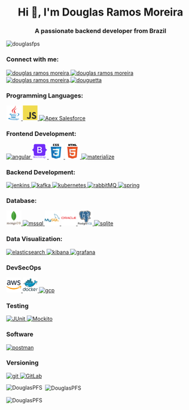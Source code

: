 <h1 align="center">Hi 👋, I'm Douglas Ramos Moreira</h1>
<h3 align="center">A passionate backend developer from Brazil</h3>

<p align="left"> 
  <img src="https://komarev.com/ghpvc/?username=douglasfps&label=Profile%20views&color=0e75b6&style=flat" alt="douglasfps" /> 
</p>

<h3 align="left">Connect with me:</h3>

<p align="left">
   <a href="https://whatsa.me/5511970931481" target="_blank" rel="noreferrer"> 
    <img align="center" src="https://cdn.worldvectorlogo.com/logos/whatsapp-8.svg" alt="douglas ramos moreira" height="30" width="40" 
   </a>
   <a href="https://br.linkedin.com/in/douglasramosmoreira" target="blank">
     <img align="center" src="https://raw.githubusercontent.com/rahuldkjain/github-profile-readme-generator/master/src/images/icons/Social/linked-in-alt.svg" alt="douglas ramos moreira" height="30" width="40" />
   </a>
   <a href="https://www.facebook.com/douglas.ramosmoreira" target="blank">
     <img align="center" src="https://raw.githubusercontent.com/rahuldkjain/github-profile-readme-generator/master/src/images/icons/Social/facebook.svg" alt="douglas ramos moreira" height="30" width="40" />
   </a>
   <a href="https://instagram.com/douguetta" target="blank">
     <img align="center" src="https://raw.githubusercontent.com/rahuldkjain/github-profile-readme-generator/master/src/images/icons/Social/instagram.svg" alt="douguetta" height="30" width="40" />
   </a>
</p>

<h3 align="left">Programming Languages:</h3>
<p align="left"> 
  <a href="https://www.java.com" target="_blank" rel="noreferrer"> 
    <img src="https://raw.githubusercontent.com/devicons/devicon/master/icons/java/java-original.svg" alt="java" width="40" height="40"/> 
  </a> 
  <a href="https://developer.mozilla.org/en-US/docs/Web/JavaScript" target="_blank" rel="noreferrer"> 
    <img src="https://raw.githubusercontent.com/devicons/devicon/master/icons/javascript/javascript-original.svg" alt="javascript" width="40" height="40"/> 
  </a> 
  <a href="https://developer.salesforce.com/docs/atlas.en-us.apexcode.meta/apexcode/" target="_blank" rel="noreferrer"> 
    <img src="https://upload.wikimedia.org/wikipedia/commons/f/f9/Salesforce.com_logo.svg" alt="Apex Salesforce" width="40" height="40"/> 
  </a>
</p> 

<h3 align="left">Frontend Development:</h3>
<p align="left"> 
  <a href="https://angular.io" target="_blank" rel="noreferrer"> 
    <img src="https://angular.io/assets/images/logos/angular/angular.svg" alt="angular" width="40" height="40"/> 
  </a> 
  <a href="https://getbootstrap.com" target="_blank" rel="noreferrer"> 
    <img src="https://raw.githubusercontent.com/devicons/devicon/master/icons/bootstrap/bootstrap-plain-wordmark.svg" alt="bootstrap" width="40" height="40"/> 
  </a> 
  <a href="https://www.w3schools.com/css/" target="_blank" rel="noreferrer"> 
    <img src="https://raw.githubusercontent.com/devicons/devicon/master/icons/css3/css3-original-wordmark.svg" alt="css3" width="40" height="40"/> 
  </a> 
  <a href="https://www.w3.org/html/" target="_blank" rel="noreferrer"> 
   <img src="https://raw.githubusercontent.com/devicons/devicon/master/icons/html5/html5-original-wordmark.svg" alt="html5" width="40" height="40"/> 
  </a> 
  <a href="https://materializecss.com/" target="_blank" rel="noreferrer"> 
    <img src="https://raw.githubusercontent.com/prplx/svg-logos/5585531d45d294869c4eaab4d7cf2e9c167710a9/svg/materialize.svg" alt="materialize" width="40" height="40"/> 
  </a>
</p>  

<h3 align="left">Backend Development:</h3>
<p align="left">
   <a href="https://www.jenkins.io" target="_blank" rel="noreferrer"> 
    <img src="https://www.vectorlogo.zone/logos/jenkins/jenkins-icon.svg" alt="jenkins" width="40" height="40"/> 
  </a> 
  <a href="https://kafka.apache.org/" target="_blank" rel="noreferrer"> 
    <img src="https://www.vectorlogo.zone/logos/apache_kafka/apache_kafka-icon.svg" alt="kafka" width="40" height="40"/> 
  </a> 
  <a href="https://kubernetes.io" target="_blank" rel="noreferrer"> 
    <img src="https://www.vectorlogo.zone/logos/kubernetes/kubernetes-icon.svg" alt="kubernetes" width="40" height="40"/> 
  </a> 
  <a href="https://www.rabbitmq.com" target="_blank" rel="noreferrer"> 
    <img src="https://www.vectorlogo.zone/logos/rabbitmq/rabbitmq-icon.svg" alt="rabbitMQ" width="40" height="40"/> 
  </a> 
  <a href="https://spring.io/" target="_blank" rel="noreferrer"> 
    <img src="https://www.vectorlogo.zone/logos/springio/springio-icon.svg" alt="spring" width="40" height="40"/>
  </a> 
</p>
<h3 align="left">Database:</h3>
<p align="left">
  <a href="https://www.mongodb.com/" target="_blank" rel="noreferrer"> 
    <img src="https://raw.githubusercontent.com/devicons/devicon/master/icons/mongodb/mongodb-original-wordmark.svg" alt="mongodb" width="40" height="40"/> 
  </a>
  <a href="https://www.microsoft.com/en-us/sql-server" target="_blank" rel="noreferrer"> 
    <img src="https://www.svgrepo.com/show/303229/microsoft-sql-server-logo.svg" alt="mssql" width="40" height="40"/> 
  </a> 
  <a href="https://www.mysql.com/" target="_blank" rel="noreferrer"> 
    <img src="https://raw.githubusercontent.com/devicons/devicon/master/icons/mysql/mysql-original-wordmark.svg" alt="mysql" width="40" height="40"/> 
  </a> 
  <a href="https://www.oracle.com/" target="_blank" rel="noreferrer"> 
    <img src="https://raw.githubusercontent.com/devicons/devicon/master/icons/oracle/oracle-original.svg" alt="oracle" width="40" height="40"/> 
  </a> 
  <a href="https://www.postgresql.org" target="_blank" rel="noreferrer"> 
    <img src="https://raw.githubusercontent.com/devicons/devicon/master/icons/postgresql/postgresql-original-wordmark.svg" alt="postgresql" width="40" height="40"/> 
  </a> 
  <a href="https://www.sqlite.org/" target="_blank" rel="noreferrer"> 
    <img src="https://www.vectorlogo.zone/logos/sqlite/sqlite-icon.svg" alt="sqlite" width="40" height="40"/> 
  </a>
</p>  
<h3 align="left">Data Visualization:</h3>
<p align="left"> 
  <a href="https://www.elastic.co" target="_blank" rel="noreferrer"> 
    <img src="https://www.vectorlogo.zone/logos/elastic/elastic-icon.svg" alt="elasticsearch" width="40" height="40"/> 
  </a> 
  <a href="https://www.elastic.co/kibana" target="_blank" rel="noreferrer"> 
    <img src="https://www.vectorlogo.zone/logos/elasticco_kibana/elasticco_kibana-icon.svg" alt="kibana" width="40" height="40"/> 
  </a> 
  <a href="https://grafana.com" target="_blank" rel="noreferrer"> 
    <img src="https://www.vectorlogo.zone/logos/grafana/grafana-icon.svg" alt="grafana" width="40" height="40"/> 
  </a> 
</p>  
<h3 align="left">DevSecOps</h3>
<p align="left"> 
  <a href="https://aws.amazon.com" target="_blank" rel="noreferrer"> 
    <img src="https://raw.githubusercontent.com/devicons/devicon/master/icons/amazonwebservices/amazonwebservices-original-wordmark.svg" alt="aws" width="40" height="40"/> 
  </a> 
  <a href="https://www.docker.com/" target="_blank" rel="noreferrer"> 
    <img src="https://raw.githubusercontent.com/devicons/devicon/master/icons/docker/docker-original-wordmark.svg" alt="docker" width="40" height="40"/> 
  </a> 
  <a href="https://cloud.google.com" target="_blank" rel="noreferrer"> 
    <img src="https://www.vectorlogo.zone/logos/google_cloud/google_cloud-icon.svg" alt="gcp" width="40" height="40"/> 
  </a> 
</p> 
<h3 align="left">Testing </h3>
<p align="left">
  <a href="https://junit.org/" target="_blank" rel="noreferrer"> 
    <img src="https://javacodehouse.com/assets/img/thumb/JUnit.svg" alt="JUnit" width="40" height="40"/> 
  </a>
  <a href="https://site.mockito.org/" target="_blank" rel="noreferrer"> 
    <img src="https://javacodehouse.com/assets/img/thumb/Mockito.svg" alt="Mockito" width="40" height="40"/> 
  </a>
</p>
<h3 align="left">Software</h3>
<p align="left"> 
  <a href="https://postman.com" target="_blank" rel="noreferrer"> 
    <img src="https://www.vectorlogo.zone/logos/getpostman/getpostman-icon.svg" alt="postman" width="40" height="40"/> 
  </a> 
</p> 
<h3 align="left">Versioning</h3>
<p align="left"> 
    <a href="https://git-scm.com/" target="_blank" rel="noreferrer"> 
    <img src="https://www.vectorlogo.zone/logos/git-scm/git-scm-icon.svg" alt="git" width="40" height="40"/> 
  </a> 
  <a href="https://about.gitlab.com/" target="_blank" rel="noreferrer">
    <img src="https://www.svgrepo.com/download/331410/gitlab.svg" alt="GitLab" width="40" height="40">
  </a>
</p>

<p>
  <img align="left" src="https://github-readme-stats.vercel.app/api/top-langs?username=DouglasPFS&show_icons=true&locale=en&layout=compact" alt="DouglasPFS" />
</p>
<p>&nbsp;
  <img align="center" src="https://github-readme-stats.vercel.app/api?username=DouglasPFS&show_icons=true&locale=en" alt="DouglasPFS"/>
</p>
<p>
  <img align="center" src="https://github-readme-streak-stats.herokuapp.com/?user=DouglasPFS&" alt="DouglasPFS" /></p>
